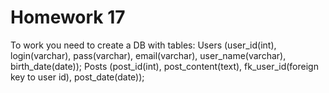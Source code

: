 # Homework 17
To work you need to create a DB with tables:
Users (user_id(int), login(varchar), pass(varchar), email(varchar), user_name(varchar), birth_date(date));
Posts (post_id(int), post_content(text), fk_user_id(foreign key to user id), post_date(date));
